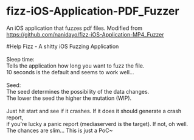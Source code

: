 # fizz-iOS-Application-PDF_Fuzzer
An iOS application that fuzzes pdf files. 
Modified from https://github.com/nanidayo/fizz-iOS-Application-MP4_Fuzzer

#Help
Fizz - A shitty iOS Fuzzing Application<br><br>
Sleep time:<br>Tells the application how long you want to fuzz the file. <br>
10 seconds is the default and seems to work well...<br><br>
Seed:<br>The seed determines the possibility of the data changes.<br>
The lower the seed the higher the mutation (WIP).<br><br>
Just hit start and see if it crashes. If it does it should generate a crash report,<br>
if you're lucky a panic report (mediaserverd is the target). If not, oh well.<br>
The chances are slim... This is just a PoC~<br>
